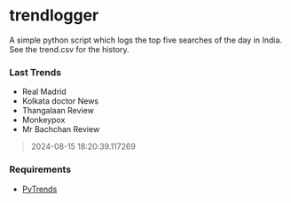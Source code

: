 # trendlogger
A simple python script which logs the top five searches of the day in India.<br>See the trend.csv for the history.<br>

<!-- Last Trends -->
### Last Trends
* Real Madrid
* Kolkata doctor News
* Thangalaan Review
* Monkeypox
* Mr Bachchan Review
> 2024-08-15 18:20:39.117269

<!-- Requirements -->
### Requirements
* [PyTrends](https://github.com/dreyco676/pytrends)
